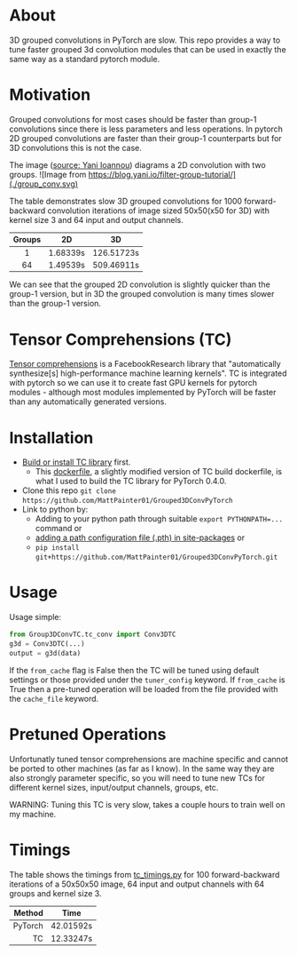 # About
3D grouped convolutions in PyTorch are slow. This repo provides a way to tune faster grouped 3d convolution modules that can be used in exactly the same way as a standard pytorch module.  

# Motivation
Grouped convolutions for most cases should be faster than group-1 convolutions since there is less parameters and less operations. In pytorch 2D grouped convolutions are faster than their group-1 counterparts but for 3D convolutions this is not the case. 

The image ([source: Yani Ioannou](https://blog.yani.io/filter-group-tutorial/)) diagrams a 2D convolution with two groups.
![Image from https://blog.yani.io/filter-group-tutorial/](./group_conv.svg)

The table demonstrates slow 3D grouped convolutions for 1000 forward-backward convolution iterations of image sized 50x50(x50 for 3D) with kernel size 3 and 64 input and output channels.

|    Groups     | 2D            | 3D            |
| :-----------: | :-----------: | :-----------: |
|      1        | 1.68339s      | 126.51723s    |
|      64       | 1.49539s      | 509.46911s    |

We can see that the grouped 2D convolution is slightly quicker than the group-1 version, but in 3D the grouped convolution is many times slower than the group-1 version.

# Tensor Comprehensions (TC)
[Tensor comprehensions](https://github.com/facebookresearch/TensorComprehensions) is a FacebookResearch library that "automatically synthesize[s] high-performance machine learning kernels".
TC is integrated with pytorch so we can use it to create fast GPU kernels for pytorch modules - although most modules implemented by PyTorch will be faster than any automatically generated versions. 

# Installation
- [Build or install TC library](https://github.com/facebookresearch/TensorComprehensions/blob/master/docs/source/installation.rst) first. 
    - This [dockerfile](Dockerfile), a slightly modified version of TC build dockerfile, is what I used to build the TC library for PyTorch 0.4.0.
- Clone this repo `git clone https://github.com/MattPainter01/Grouped3DConvPyTorch`
- Link to python by: 
    - Adding to your python path through suitable `export PYTHONPATH=...` command or
    - [adding a path configuration file (.pth) in site-packages](https://docs.python.org/3/library/site.html) or
    - `pip install git+https://github.com/MattPainter01/Grouped3DConvPyTorch.git`

# Usage
Usage simple: 
```python
from Group3DConvTC.tc_conv import Conv3DTC
g3d = Conv3DTC(...)
output = g3d(data)
```

If the `from_cache` flag is False then the TC will be tuned using default settings or those provided under the `tuner_config` keyword. If `from_cache` is True then a pre-tuned operation will be loaded from the file provided with the `cache_file` keyword.  

# Pretuned Operations
Unfortunatly tuned tensor comprehensions are machine specific and cannot be ported to other machines (as far as I know). In the same way they are also strongly parameter specific, so you will need to tune new TCs for different kernel sizes, input/output channels, groups, etc. 

WARNING: Tuning this TC is very slow, takes a couple hours to train well on my machine.  

# Timings

The table shows the timings from [tc_timings.py](Profiling/tc_timings.py) for 100 forward-backward iterations of a 50x50x50 image, 64 input and output channels with 64 groups and kernel size 3.

|    Method     | Time          |
| ------------: | :-----------: |
|      PyTorch  | 42.01592s     |
|      TC       | 12.33247s     |

